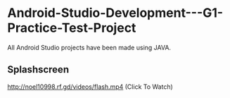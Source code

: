 # Android-Studio-Development---G1-Practice-Test-Project
All Android Studio projects have been made using JAVA. 
## Splashscreen
http://noel10998.rf.gd/videos/flash.mp4 (Click To Watch)

